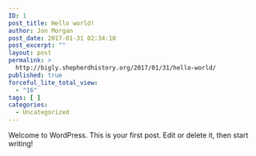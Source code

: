 ```yaml
---
ID: 1
post_title: Hello world!
author: Jon Morgan
post_date: 2017-01-31 02:34:10
post_excerpt: ""
layout: post
permalink: >
  http://bigly.shepherdhistory.org/2017/01/31/hello-world/
published: true
forceful_lite_total_view:
  - "16"
tags: [ ]
categories:
  - Uncategorized
---
```

Welcome to WordPress. This is your first post. Edit or delete it, then start writing!